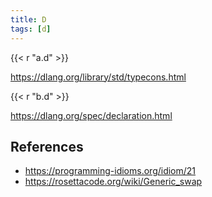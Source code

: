 ```yaml
---
title: D
tags: [d]
---
```


{{< r "a.d" >}}

<https://dlang.org/library/std/typecons.html>

{{< r "b.d" >}}

<https://dlang.org/spec/declaration.html>

## References

- <https://programming-idioms.org/idiom/21>
- <https://rosettacode.org/wiki/Generic_swap>
